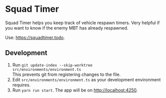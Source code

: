 Squad Timer
================
Squad Timer helps you keep track of vehicle respawn timers. Very helpful if you want to know if the enemy MBT has already respawned.

Use: <https://squadtimer.todo>.


## Development
1. Run `git update-index --skip-worktree src/environments/environment.ts`  
   This prevents git from registering changes to the file.
1. Edit `src/environments/environment.ts` as your development environment requires.
1. Run `yarn run start`. The app will be on <http://localhost:4250>.
